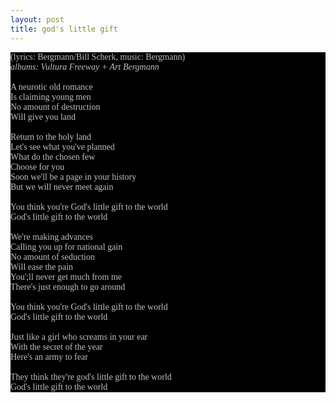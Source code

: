 ```yaml
---
layout: post
title: god's little gift
---
```

<span style="font-family: Times; color: #000000" class="Apple-style-span">
<div style="margin: 0px; padding: 0px; color: #8c8c8c; font-family: 'Book Antiqua',Palatino,'Times New Roman',Times,serif; font-size: 1em; background-color: #000000">
<span style="color: #c0c0c0" class="Apple-style-span">(lyrics: Bergmann/Bill Scherk, music: Bergmann)<br />
<i>albums: Vultura Freeway + Art Bergmann</i><br />
<br />
A neurotic old romance<br />
Is claiming young men<br />
No amount of destruction<br />
Will give you land<br />
<br />
Return to the holy land<br />
Let's see what you've planned<br />
What do the chosen few<br />
Choose for you<br />
Soon we'll be a page in your history<br />
But we will never meet again<br />
<br />
You think you're God's little gift to the world<br />
God's little gift to the world<br />
<br />
We're making advances<br />
Calling you up for national gain<br />
No amount of seduction<br />
Will ease the pain<br />
You';ll never get much from me<br />
There's just enough to go around<br />
<br />
You think you're God's little gift to the world<br />
God's little gift to the world<br />
<br />
Just like a girl who screams in your ear<br />
With the secret of the year<br />
Here's an army to fear<br />
<br />
They think they're god's little gift to the world<br />
God's little gift to the world<br />
</span>
</div>
</span>
